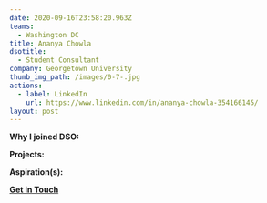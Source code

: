 ```yaml
---
date: 2020-09-16T23:58:20.963Z
teams:
  - Washington DC
title: Ananya Chowla
dsotitle:
  - Student Consultant
company: Georgetown University
thumb_img_path: /images/0-7-.jpg
actions:
  - label: LinkedIn
    url: https://www.linkedin.com/in/ananya-chowla-354166145/
layout: post
---
```

**Why I joined DSO:** 

**Projects:** 

**Aspiration(s):** 

**[Get in Touch](mailto:ananyachowla@dsoglobal.org)**